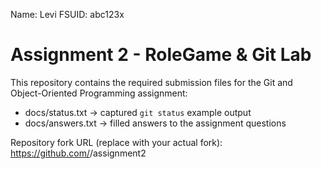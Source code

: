Name: Levi
FSUID: abc123x

# Assignment 2 - RoleGame & Git Lab

This repository contains the required submission files for the Git and Object-Oriented Programming assignment:
- docs/status.txt      -> captured `git status` example output
- docs/answers.txt     -> filled answers to the assignment questions

Repository fork URL (replace with your actual fork): https://github.com/<your-username>/assignment2
